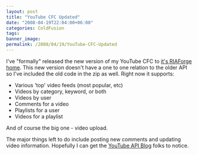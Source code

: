 ```yaml
---
layout: post
title: "YouTube CFC Updated"
date: "2008-04-19T22:04:00+06:00"
categories: ColdFusion 
tags: 
banner_image: 
permalink: /2008/04/19/YouTube-CFC-Updated
---
```


I've "formally" released the new version of my YouTube CFC to <a href="http://youtubecfc.riaforge.org">it's RIAForge home</a>. This new version doesn't have a one to one relation to the older API so I've included the old code in the zip as well. Right now it supports:

<ul>
<li>Various 'top' video feeds (most popular, etc)
<li>Videos by category, keyword, or both
<li>Videos by user
<li>Comments for a video
<li>Playlists for a user
<li>Videos for a playlist
</ul>

And of course the big one - video upload.

The major things left to do include posting new comments and updating video information. Hopefully I can get the <a href="http://apiblog.youtube.com/">YouTube API Blog</a> folks to notice.